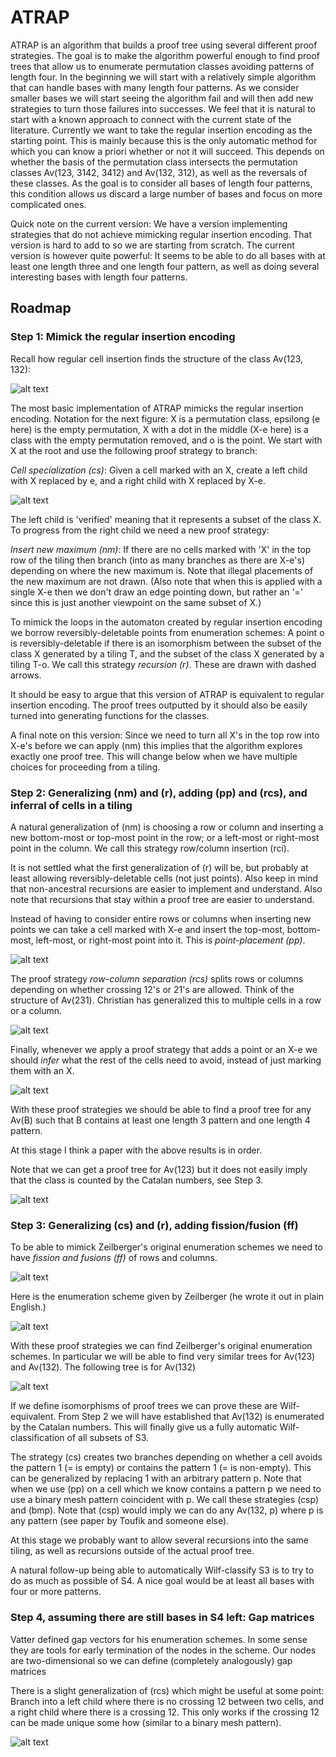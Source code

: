 # ATRAP

ATRAP is an algorithm that builds a proof tree using several different proof
strategies. The goal is to make the algorithm powerful enough to find proof
trees that allow us to enumerate permutation classes avoiding patterns of length
four. In the beginning we will start with a relatively simple algorithm that can
handle bases with many length four patterns. As we consider smaller bases we
will start seeing the algorithm fail and will then add new strategies to turn
those failures into successes. We feel that it is natural to start with a known
approach to connect with the current state of the literature. Currently we want
to take the regular insertion encoding as the starting point. This is mainly
because this is the only automatic method for which you can know a priori
whether or not it will succeed. This depends on whether the basis of the
permutation class intersects the permutation classes Av(123, 3142, 3412) and
Av(132, 312), as well as the reversals of these classes. As the goal is to
consider all bases of length four patterns, this condition allows us discard a
large number of bases and focus on more complicated ones.

Quick note on the current version: We have a version implementing strategies
that do not achieve mimicking regular insertion encoding. That version is hard
to add to so we are starting from scratch. The current version is however quite
powerful: It seems to be able to do all bases with at least one length three
and one length four pattern, as well as doing several interesting bases with
length four patterns.

## Roadmap

### Step 1: Mimick the regular insertion encoding
Recall how regular cell insertion finds the structure of the class Av(123, 132):

![alt text](https://github.com/PermutaTriangle/ATRAP/blob/master/figures_for_README/rie_123_132.jpg "Regular insertion encoding of Av(123, 132)")

The most basic implementation of ATRAP mimicks the regular insertion encoding.
Notation for the next figure: X is a permutation class, epsilong (e here) is the
empty permutation, X with a dot in the middle (X-e here) is a class with the
empty permutation removed, and o is the point. We start with X at the root and
use the following proof strategy to branch:

_Cell specialization (cs)_: Given a cell marked with an X, create a left child
with X replaced by e, and a right child with X replaced by X-e.

![alt text](https://github.com/PermutaTriangle/ATRAP/blob/master/figures_for_README/basic_atrap_123_132.jpg "ATRAP mimicking regular insertion encoding")

The left child is 'verified' meaning that it represents a subset of the class X.
To progress from the right child we need a new proof strategy:

_Insert new maximum (nm)_: If there are no cells marked with 'X' in the top row of
the tiling then branch (into as many branches as there are X-e's) depending on
where the new maximum is. Note that illegal placements of the new maximum are
not drawn. (Also note that when this is applied with a single X-e then we don't
draw an edge pointing down, but rather an '=' since this is just another
viewpoint on the same subset of X.)

To mimick the loops in the automaton created by regular insertion encoding we
borrow reversibly-deletable points from enumeration schemes: A point o is
reversibly-deletable if there is an isomorphism between the subset of the class
X generated by a tiling T, and the subset of the class X generated by a tiling
T-o. We call this strategy _recursion (r)_. These are drawn with dashed arrows.

It should be easy to argue that this version of ATRAP is equivalent to regular
insertion encoding. The proof trees outputted by it should also be easily
turned into generating functions for the classes.

A final note on this version: Since we need to turn all X's in the top row into
X-e's before we can apply (nm) this implies that the algorithm explores exactly
one proof tree. This will change below when we have multiple choices for
proceeding from a tiling.

### Step 2: Generalizing (nm) and (r), adding (pp) and (rcs), and inferral of cells in a tiling
A natural generalization of (nm) is choosing a row or column and inserting a
new bottom-most or top-most point in the row; or a left-most or right-most point
in the column. We call this strategy row/column insertion (rci).

It is not settled what the first generalization of (r) will be, but probably
at least allowing reversibly-deletable cells (not just points). Also keep in
mind that non-ancestral recursions are easier to implement and understand.
Also note that recursions that stay within a proof tree are easier to
understand.

Instead of having to consider entire rows or columns when inserting new points
we can take a cell marked with X-e and insert the top-most, bottom-most,
left-most, or right-most point into it. This is _point-placement (pp)_.

![alt text](https://github.com/PermutaTriangle/ATRAP/blob/master/figures_for_README/pp.jpg "I like to think of these as different viewpoints on the same subset")

The proof strategy _row-column separation (rcs)_ splits rows or columns depending
on whether crossing 12's or 21's are allowed. Think of the structure of
Av(231). Christian has generalized this to multiple cells in a row or a column.

![alt text](https://github.com/PermutaTriangle/ATRAP/blob/master/figures_for_README/rcs.jpg "If a crossing 21 is forbidden, split the row")

Finally, whenever we apply a proof strategy that adds a point or an X-e we
should _infer_ what the rest of the cells need to avoid, instead of just marking
them with an X.

![alt text](https://github.com/PermutaTriangle/ATRAP/blob/master/figures_for_README/inf.jpg "The right-most cell must be decreasing")

With these proof strategies we should be able to find a proof tree for any
Av(B) such that B contains at least one length 3 pattern and one length 4
pattern.

At this stage I think a paper with the above results is in order.

Note that we can get a proof tree for Av(123) but it does not easily imply that
the class is counted by the Catalan numbers, see Step 3.

![alt text](https://github.com/PermutaTriangle/ATRAP/blob/master/figures_for_README/current_atrap_123.jpg "Note that there is a decreasing cell that mixes into the recursed part")

### Step 3: Generalizing (cs) and (r), adding fission/fusion (ff)
To be able to mimick Zeilberger's original enumeration schemes we need to have
_fission and fusions (ff)_ of rows and columns.

![alt text](https://github.com/PermutaTriangle/ATRAP/blob/master/figures_for_README/ff.jpg "PSd = fission/fusion, PSe = row/column insertion")

Here is the enumeration scheme given by Zeilberger (he wrote it out in plain
English.)

![alt text](https://github.com/PermutaTriangle/ATRAP/blob/master/figures_for_README/es123.jpg "PSd = fission/fusion, PSe = row/column insertion")

With these proof strategies we can find Zeilberger's original enumeration
schemes. In particular we will be able to find very similar trees for Av(123)
and Av(132). The following tree is for Av(132)

![alt text](https://github.com/PermutaTriangle/ATRAP/blob/master/figures_for_README/es132.jpg "Sorry for the bad handwriting")

If we define isomorphisms of proof trees we can prove these are Wilf-equivalent.
From Step 2 we will have established that Av(132) is enumerated by the Catalan
numbers. This will finally give us a fully automatic Wilf-classification of all
subsets of S3.

The strategy (cs) creates two branches depending on whether a cell avoids the
pattern 1 (= is empty) or contains the pattern 1 (= is non-empty). This can be
generalized by replacing 1 with an arbitrary pattern p. Note that when we use
(pp) on a cell which we know contains a pattern p we need to use a binary mesh
pattern coincident with p. We call these strategies (csp) and (bmp). Note that
(csp) would imply we can do any Av(132, p) where p is any pattern (see paper by
Toufik and someone else).

At this stage we probably want to allow several recursions into the same tiling,
as well as recursions outside of the actual proof tree.

A natural follow-up being able to automatically Wilf-classify S3 is to try to do
as much as possible of S4. A nice goal would be at least all bases with four or
more patterns.

### Step 4, assuming there are still bases in S4 left: Gap matrices
Vatter defined gap vectors for his enumeration schemes. In some sense they are
tools for early termination of the nodes in the scheme. Our nodes are
two-dimensional so we can define (completely analogously) gap matrices

There is a slight generalization of (rcs) which might be useful at some point:
Branch into a left child where there is no crossing 12 between two cells, and
a right child where there is a crossing 12. This only works if the crossing 12
can be made unique some how (similar to a binary mesh pattern).

![alt text](https://github.com/PermutaTriangle/ATRAP/blob/master/figures_for_README/321_1342.jpg "A crossing inversion placed around the maximum")
